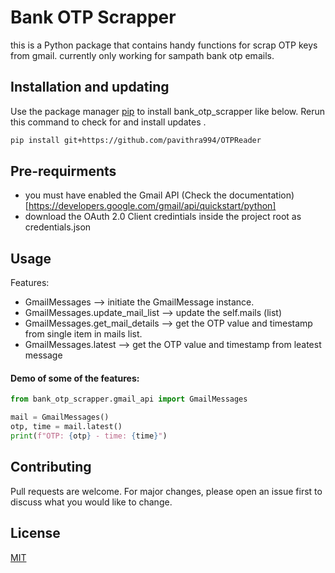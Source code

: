 # Bank OTP Scrapper

this is a Python package that contains handy functions for scrap OTP keys from gmail. currently only working for sampath bank otp emails.


## Installation and updating
Use the package manager [pip](https://pip.pypa.io/en/stable/) to install bank_otp_scrapper like below. 
Rerun this command to check for and install  updates .
```bash
pip install git+https://github.com/pavithra994/OTPReader
```
## Pre-requirments
* you must have enabled the Gmail API (Check the documentation)[https://developers.google.com/gmail/api/quickstart/python]
* download the OAuth 2.0 Client credintials inside the project root as credentials.json 

## Usage
Features:
* GmailMessages  --> initiate the GmailMessage instance. 
* GmailMessages.update_mail_list    --> update the self.mails (list)
* GmailMessages.get_mail_details      --> get the OTP value and timestamp from single item in mails list.
* GmailMessages.latest  --> get the OTP value and timestamp from leatest message

#### Demo of some of the features:
```python
from bank_otp_scrapper.gmail_api import GmailMessages

mail = GmailMessages()
otp, time = mail.latest()
print(f"OTP: {otp} - time: {time}")

```
## Contributing
Pull requests are welcome. For major changes, please open an issue first to discuss what you would like to change.

## License
[MIT](https://choosealicense.com/licenses/mit/)

